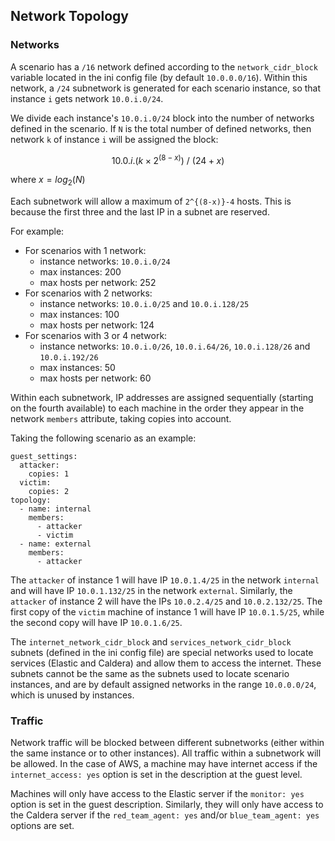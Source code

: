 ## Network Topology

### Networks
A scenario has a `/16` network defined according to the
`network_cidr_block` variable located in the ini config file (by
default `10.0.0.0/16`). Within this network, a `/24` subnetwork is
generated for each scenario instance, so that instance `i` gets
network `10.0.i.0/24`. 

We divide each instance's `10.0.i.0/24` block into the number of
networks defined in the scenario. If `N` is the total number of
defined networks, then network `k` of instance `i` will be assigned
the block:

$$
10.0.i.(k\times 2^{(8-x)})\ /\ (24+x)
$$

where $x = log_2(N)$

Each subnetwork will allow a maximum of `2^{(8-x)}-4` hosts. This is
because the first three and the last IP in a subnet are reserved.

For example: 

- For scenarios with 1 network:
  + instance networks: `10.0.i.0/24`
  + max instances: 200
  + max hosts per network: 252
- For scenarios with 2 networks:
  + instance networks: `10.0.i.0/25` and `10.0.i.128/25`
  + max instances: 100
  + max hosts per network: 124
- For scenarios with 3 or 4 network:
  + instance networks: `10.0.i.0/26`,  `10.0.i.64/26`, `10.0.i.128/26` and `10.0.i.192/26`
  + max instances: 50
  + max hosts per network: 60

Within each subnetwork, IP addresses are assigned sequentially
(starting on the fourth available) to each machine in the order they
appear in the network `members` attribute, taking copies into account.

Taking the following scenario as an example:
```
guest_settings:
  attacker:
    copies: 1
  victim:
    copies: 2
topology:
  - name: internal
    members:
      - attacker
      - victim
  - name: external
    members:
      - attacker
```

The `attacker` of instance 1 will have IP `10.0.1.4/25` in the network
`internal` and will have IP `10.0.1.132/25` in the network `external`.
Similarly, the `attacker` of instance 2 will have the IPs
`10.0.2.4/25` and `10.0.2.132/25`. The first copy of the `victim`
machine of instance 1 will have IP `10.0.1.5/25`, while the second
copy will have IP `10.0.1.6/25`.

The `internet_network_cidr_block` and `services_network_cidr_block`
subnets (defined in the ini config file) are special networks used to
locate services (Elastic and Caldera) and allow them to access the
internet. These subnets cannot be the same as the subnets used to
locate scenario instances, and are by default assigned networks in the
range `10.0.0.0/24`, which is unused by instances.


### Traffic
Network traffic will be blocked between different subnetworks (either
within the same instance or to other instances). All traffic within a
subnetwork will be allowed. In the case of AWS, a machine may have
internet access if the `internet_access: yes` option is set in the
description at the guest level.

Machines will only have access to the Elastic server if the `monitor:
yes` option is set in the guest description. Similarly, they will only
have access to the Caldera server if the `red_team_agent: yes` and/or
`blue_team_agent: yes` options are set.
